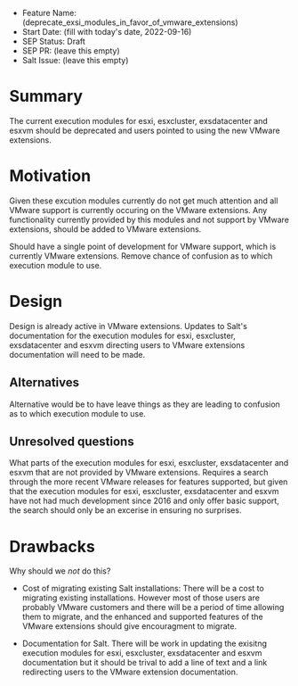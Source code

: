 - Feature Name: (deprecate_exsi_modules_in_favor_of_vmware_extensions)
- Start Date: (fill with today's date, 2022-09-16)
- SEP Status: Draft
- SEP PR: (leave this empty)
- Salt Issue: (leave this empty)

# Summary
[summary]: #summary

The current execution modules for esxi, esxcluster, exsdatacenter and esxvm should be deprecated and users pointed
to using the new VMware extensions.


# Motivation
[motivation]: #motivation

Given these excution modules currently do not get much attention and all VMware support is currently occuring on
the VMware extensions. Any functionality currently provided by this modules and not support by VMware extensions,
should be added to VMware extensions.

Should have a single point of development for VMware support, which is currently VMware extensions.
Remove chance of confusion as to which execution module to use.

# Design
[design]: #detailed-design

Design is already active in VMware extensions.
Updates to Salt's documentation for the execution modules for esxi, esxcluster, exsdatacenter and esxvm directing
users to VMware extensions documentation will need to be made.

## Alternatives
[alternatives]: #alternatives

Alternative would be to have leave things as they are leading to confusion as to which execution module to use.

## Unresolved questions
[unresolved]: #unresolved-questions

What parts of the execution modules for esxi, esxcluster, exsdatacenter and esxvm that are not provided by VMware extensions.
Requires a search through the more recent VMware releases for features supported, but given that the execution modules for
esxi, esxcluster, exsdatacenter and esxvm have not had much development since 2016 and only offer basic support, the search
should only be an excerise in ensuring no surprises.

# Drawbacks
[drawbacks]: #drawbacks

Why should we *not* do this?

- Cost of migrating existing Salt installations:
    There will be a cost to migrating existing installations.
        However most of those users are probably VMware customers and there will be a period of time allowing them
        to migrate, and the enhanced and supported features of the VMware extensions should give encouragment to migrate.

 - Documentation for Salt.
    There will be work in updating the exisitng execution modules for esxi, esxcluster, exsdatacenter and esxvm documentation
    but it should be trival to add a line of text and a link redirecting users to the VMware extension documentation.


